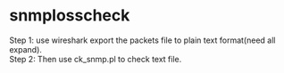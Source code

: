 # snmplosscheck
Step 1: use wireshark export the packets file to plain text format(need all expand).   
Step 2: Then use ck_snmp.pl to check text file.  
